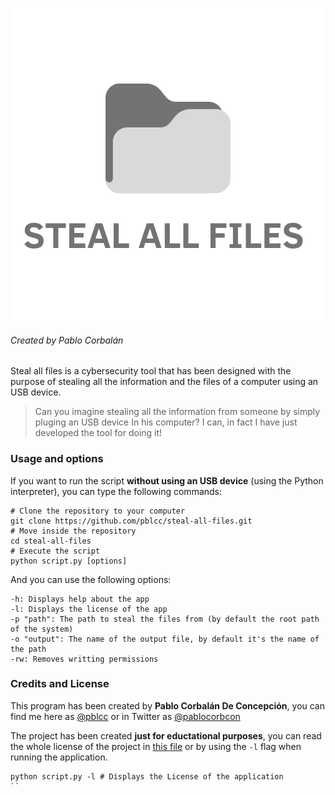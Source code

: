 <p align="center">
  <img src="img/logo.png" alt="Steal all files">
  <h6>Created by Pablo Corbalán</h6>
</p>

Steal all files is a cybersecurity tool that has been designed with the purpose of stealing all the information and the files of a computer using an USB device.

> Can you imagine stealing all the information from someone by simply pluging an USB device
> In his computer? I can, in fact I have just developed the tool for doing it!

### Usage and options
If you want to run the script **without using an USB device** (using the Python interpreter), you can type the following commands:
```shell
# Clone the repository to your computer
git clone https://github.com/pblcc/steal-all-files.git
# Move inside the repository
cd steal-all-files
# Execute the script
python script.py [options]
```
And you can use the following options:
```
-h: Displays help about the app
-l: Displays the license of the app
-p "path": The path to steal the files from (by default the root path of the system)
-o "output": The name of the output file, by default it's the name of the path
-rw: Removes writting permissions
```

### Credits and License
This program has been created by **Pablo Corbalán De Concepción**, you can find me here as [@pblcc](https://github.com/pblcc) or in Twitter as [@pablocorbcon](https://twitter.com/pablocorbcon)

The project has been created **just for eductational purposes**, you can read the whole license of the project in [this file](LICENSE) or by using the `-l` flag when running the application.
```shell
python script.py -l # Displays the License of the application
``
